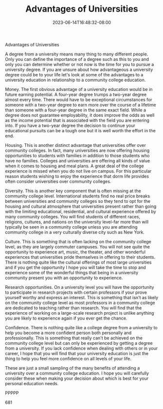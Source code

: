 ﻿---
title: "Advantages of Universities"
date: 2023-06-14T16:48:32-08:00
description: "Education Tips for Web Success"
featured_image: "/images/Education.jpg"
tags: ["Education"]
---

Advantages of Universities

A degree from a university means many thing to many different people. Only you can define the importance of a degree such as this to you and only you can determine whether or not now is the time for you to pursue a university degree. If you are unsure about how advantageous a university degree could be to your life let's look at some of the advantages to a university education in relationship to a community college education.

Money. The first obvious advantage of a university education would be in future earning potential. A four-year degree trumps a two-year degree almost every time. There would have to be exceptional circumstances for someone with a two-year degree to earn more over the course of a lifetime than someone with a four-year degree in the same exact field. While a degree does not guarantee employability, it does improve the odds as well as the income potential that is associated with the field you are entering into. If you have a two-year degree the decision to continue your educational pursuits can be a tough one but it is well worth the effort in the end. 

Housing. This is another distinct advantage that universities offer over community colleges. In fact, many universities are now offering housing opportunities to students with families in addition to those students who have no families. Colleges and universities are offering all kinds of value when it comes to housing and meal plans. A great deal of the college experience is missed when you do not live on campus. For this particular reason students wishing to enjoy the experience that dorm life provides often consider universities over community colleges. 

Diversity. This is another key component that is often missing at the community college level. International students find no real price breaks between universities and community colleges so they tend to opt for the housing and cultural atmosphere that universities present rather than going with the limiting educational, residential, and cultural experience offered by many community colleges. You will find students of different races, religions, cultures, and nations on the university level-far more than will typically be seen in a community college unless you are attending community college in a very culturally diverse city such as New York.

Culture. This is something that is often lacking on the community college level, as they are largely commuter campuses. You will not see quite the opportunity to experience art, music, the theater, and other wonderful experiences that universities pride themselves in offering to their students. There is nothing quite like the cultural offerings of most large universities and if you get the opportunity I hope you will take the time to stop and experience some of the wonderful things that being in a university community present you with an opportunity to experience.

Research opportunities. On a university level you will have the opportunity to participate in research projects with certain professors if your prove yourself worthy and express an interest. This is something that isn't as likely on the community college level as most professors in a community college are dedicated to teaching rather than research. You will find that the experience of working on a large-scale research project is unlike anything you are likely to experience again if you ever get the chance.

Confidence. There is nothing quite like a college degree from a university to help you become a more confident person both personally and professionally. This is something that really can't be achieved on the community college level but can only be experienced by getting a degree from a university. If you lack confidence when dealing with others or in your career, I hope that you will find that your university education is just the thing to help you feel more confidence on all levels of your life.

These are just a small sampling of the many benefits of attending a university over a community college education. I hope you will carefully consider these when making your decision about which is best for your personal education needs.

PPPPP

681



